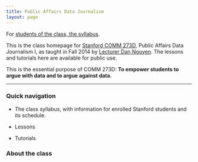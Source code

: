 ```yaml
---
title: Public Affairs Data Journalism
layout: page
---
```


For [students of the class, the syllabus](/lectures/comm_273d/2014_fall).


This is the class homepage for [Stanford COMM 273D](https://explorecourses.stanford.edu/search?view=catalog&filter-coursestatus-Active=on&page=0&catalog=&academicYear=&q=Public+Affairs+Data+Journalism+I&collapse=), Public Affairs Data Journalism I, as taught in Fall 2014 by [Lecturer Dan Nguyen](http://stanford.edu/~dun). The lessons and tutorials here are available for public use.

This is the essential purpose of COMM 273D: __To empower students to argue with data and to argue against data.__




-----------

### Quick navigation
- The class syllabus, with information for enrolled Stanford students and its schedule.

- Lessons
- Tutorials

### About the class


